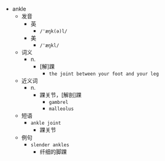 - ankle
  - 发音
    - 英
      - `/'æŋk(ə)l/`
    - 美
      - `/'æŋkl/`
  - 词义
    - n.
      - [解]踝
        - `the joint between your foot and your leg`
  - 近义词
    - n.
      - 踝关节，[解剖]踝
        - `gambrel`
        - `malleolus`
  - 短语
    - `ankle joint`
      - 踝关节 
  - 例句
    - `slender ankles`
      - 纤细的脚踝

